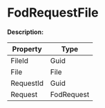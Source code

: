 # FodRequestFile

**Description:** 

| Property | Type |
|---|---|
| FileId | Guid |
| File | File |
| RequestId | Guid |
| Request | FodRequest |


